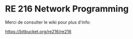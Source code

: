 # RE 216 Network Programming #

Merci de consulter le wiki pour plus d'info:

https://bitbucket.org/re216/re216
